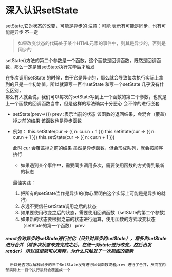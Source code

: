 # 深入认识setState

setState,它对状态的改变，可能是异步的 注意：可能 表示有可能是同步，也有可能是异步 不一定

> 如果改变状态的代码处于某个HTML元素的事件中，则其是异步的，否则是同步的

setState()方法的第二个参数是一个函数，这个函数是回调函数，既然是回调函数，那么一定是当setState执行完毕后才触发

在多次调用setState 的时候，由于它是异步的，那么就会导致每次执行实际上拿到的只是一个初始值，所以就算写一百个setState 和写一个setState 几乎没有什么区别，   
那么有人就会说，我们可以每次的setState写到上一个函数的第二个参数，也就是上一个函数的回调函数当中，但是这样的写法确实十分恶心 会不停的进行嵌套

* setState(prev=>{})   prev :表示当前的状态 该函数的返回结果，会混合（覆盖）掉之前的结果 该函数也是异步函数

* 例如：
  this.setState(cur => ({
  n: cur.n + 1
  }))
  this.setState(cur => ({
  n: cur.n + 1
  }))
  this.setState(cur => ({
  n: cur.n + 1
  }))

  此时 cur 会覆盖掉之前的结果 虽然是异步函数，但会形成队列，就会按顺序执行

    * 如果遇到某个事件中，需要同步调用多次，需要使用函数的方式得到最新的状态

  最佳实践：
    1. 把所有的setState当作是异步的(你心里明白这个实际上可能是是异步的就行)
    2. 永远不要信任setState调用之后的状态
    3. 如果要使用改变之后的状态，需要使用回调函数（setState的第二个参数）
    4. 如果新的状态要根据之前的状态进行运算，使用函数的方式改变状态（setState的第一个函数） prev

##### react会对异步的setState进行优化（只针对异步的setState），将多次setState进行合并（将多次状态改变完成之后，在统一对state进行改变，然后出发render） 所以这里就可以解释，为什么只触发了一次视图的更新

      所以是否可以解释异步的三个SetState没有进行回调函数或者prev 进行了合并，从而在内部实际上一百个执行最终会覆盖成一个